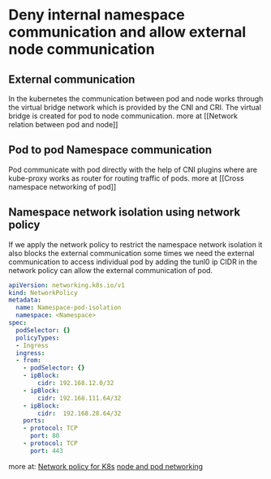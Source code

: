 # Deny internal namespace communication and allow external node communication

## External communication
In the kubernetes the communication between pod and node works through the virtual bridge network which is provided by the CNI and CRI.
The virtual bridge is created for pod to node communication.
more at [[Network relation between pod and node]]

## Pod to pod Namespace communication

Pod communicate with pod directly with the help of CNI plugins where are kube-proxy works as router for routing traffic of pods. 
more at [[Cross namespace networking of pod]]

## Namespace network isolation using network policy

If we apply the network policy to restrict the namespace network isolation it also blocks the external communication some times we need the external communication to access individual pod by adding the tunl0 ip CIDR in the network policy can allow the external communication of pod.

```yaml
apiVersion: networking.k8s.io/v1
kind: NetworkPolicy
metadata:
  name: Namespace-pod-isolation
  namespace: <Namespace>
spec:
  podSelector: {}
  policyTypes:
  - Ingress
  ingress:
  - from:
    - podSelector: {}
    - ipBlock:
        cidr: 192.168.12.0/32
    - ipBlock:
        cidr: 192.168.111.64/32
    - ipBlock:
        cidr:  192.168.28.64/32
    ports:
    - protocol: TCP
      port: 80
    - protocol: TCP
      port: 443
```


more at:
[Network policy for K8s](https://kubernetes.io/docs/concepts/services-networking/network-policies/#networkpolicy-resource)
[node and pod networking](https://medium.com/google-cloud/understanding-kubernetes-networking-pods-7117dd28727)
